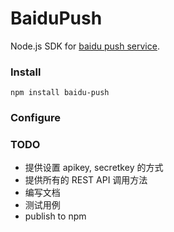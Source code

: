 BaiduPush
=======

Node.js SDK for [baidu push service](http://push.baidu.com/).


### Install

```
npm install baidu-push
```



### Configure




### TODO

* 提供设置 apikey, secretkey 的方式
* 提供所有的 REST API 调用方法
* 编写文档
* 测试用例
* publish to npm

